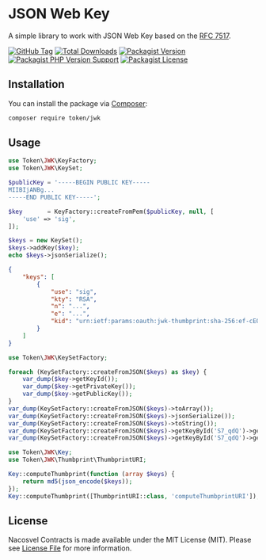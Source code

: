 # JSON Web Key

A simple library to work with JSON Web Key based on the [RFC 7517](https://tools.ietf.org/html/rfc7517).

[![GitHub Tag](https://img.shields.io/github/v/tag/dependencies-packagist/jwk)](https://github.com/dependencies-packagist/jwk/tags)
[![Total Downloads](https://img.shields.io/packagist/dt/token/jwk?style=flat-square)](https://packagist.org/packages/token/jwk)
[![Packagist Version](https://img.shields.io/packagist/v/token/jwk)](https://packagist.org/packages/token/jwk)
[![Packagist PHP Version Support](https://img.shields.io/packagist/php-v/token/jwk)](https://github.com/dependencies-packagist/jwk)
[![Packagist License](https://img.shields.io/github/license/dependencies-packagist/jwk)](https://github.com/dependencies-packagist/jwk)

## Installation

You can install the package via [Composer](https://getcomposer.org/):

```bash
composer require token/jwk
```

## Usage

```php
use Token\JWK\KeyFactory;
use Token\JWK\KeySet;

$publicKey = '-----BEGIN PUBLIC KEY-----
MIIBIjANBg...
-----END PUBLIC KEY-----';

$key       = KeyFactory::createFromPem($publicKey, null, [
    'use' => 'sig',
]);

$keys = new KeySet();
$keys->addKey($key);
echo $keys->jsonSerialize();
```

```json
{
    "keys": [
        {
            "use": "sig",
            "kty": "RSA",
            "n": "...",
            "e": "...",
            "kid": "urn:ietf:params:oauth:jwk-thumbprint:sha-256:ef-cEOUom1NztLRBBWGQjmRyaYCK4NwggwOdw-CXfAc"
        }
    ]
}
```

```php
use Token\JWK\KeySetFactory;

foreach (KeySetFactory::createFromJSON($keys) as $key) {
    var_dump($key->getKeyId());
    var_dump($key->getPrivateKey());
    var_dump($key->getPublicKey());
}
var_dump(KeySetFactory::createFromJSON($keys)->toArray());
var_dump(KeySetFactory::createFromJSON($keys)->jsonSerialize());
var_dump(KeySetFactory::createFromJSON($keys)->toString());
var_dump(KeySetFactory::createFromJSON($keys)->getKeyById('S7_qdQ')->getKeyType());
var_dump(KeySetFactory::createFromJSON($keys)->getKeyById('S7_qdQ')->getPublicKey());
```

```php
use Token\JWK\Key;
use Token\JWK\Thumbprint\ThumbprintURI;

Key::computeThumbprint(function (array $keys) {
    return md5(json_encode($keys));
});
Key::computeThumbprint([ThumbprintURI::class, 'computeThumbprintURI']);
```

## License

Nacosvel Contracts is made available under the MIT License (MIT). Please see [License File](LICENSE) for more information.
